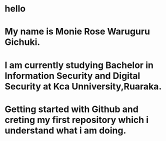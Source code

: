 # hello
# My name is Monie Rose Waruguru Gichuki.
# I am currently studying Bachelor in Information Security and Digital Security at Kca Unniversity,Ruaraka.
# Getting started with Github and creting my first repository which i understand what i am doing.
